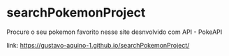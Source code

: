 # searchPokemonProject

Procure o seu pokemon favorito nesse site desnvolvido com API - PokeAPI

link: https://gustavo-aquino-1.github.io/searchPokemonProject/
